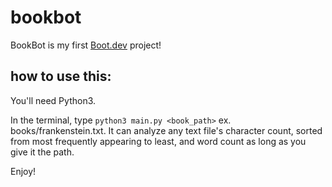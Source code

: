 # bookbot

BookBot is my first [Boot.dev](https://www.boot.dev) project!

## how to use this:

You'll need Python3.

In the terminal, type `python3 main.py <book_path>` ex. books/frankenstein.txt.
It can analyze any text file's character count, sorted from most frequently appearing to least, and word count as long as you give it the path.

Enjoy!
